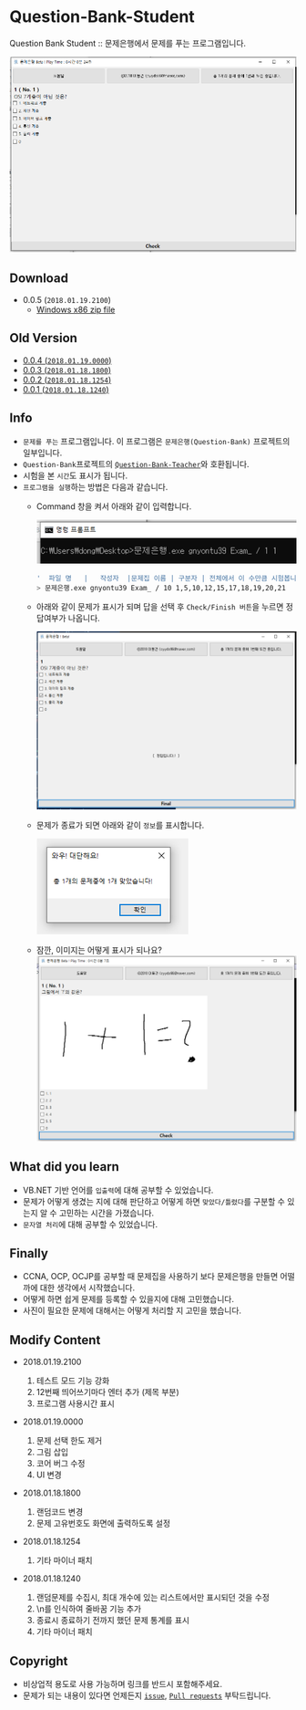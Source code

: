 # Question-Bank-Student

Question Bank Student :: 문제은행에서 문제를 푸는 프로그램입니다.

![cover](./assets/cover.png)

## Download

- 0.0.5 (`2018.01.19.2100`)
  - [Windows x86 zip file](./build/Question-Bank-Student_x86_0.0.5.zip?raw=true)

## Old Version

- [0.0.4 (`2018.01.19.0000`)](https://github.com/Sotaneum/Question-Bank-Student/tree/567e3d238ac6027d2d98cdd2b84b192b983e9524)
- [0.0.3 (`2018.01.18.1800`)](https://github.com/Sotaneum/Question-Bank-Student/tree/7b09c3ca43f6dd851c1a689e00409c0faf2fd551)
- [0.0.2 (`2018.01.18.1254`)](https://github.com/Sotaneum/Question-Bank-Student/tree/7b09c3ca43f6dd851c1a689e00409c0faf2fd551/build)
- [0.0.1 (`2018.01.18.1240`)](https://github.com/Sotaneum/Question-Bank-Student/tree/3d01209d149f4ea49a86476f4ff32a007bff4023)

## Info

- `문제를 푸는` 프로그램입니다. 이 프로그램은 `문제은행(Question-Bank)` 프로젝트의 일부입니다.
- `Question-Bank`프로젝트의 [`Question-Bank-Teacher`](https://github.com/Sotaneum/Question-Bank-Teacher)와 호환됩니다.
- 시험을 본 `시간`도 표시가 됩니다.
- `프로그램을 실행`하는 방법은 다음과 같습니다.
  - Command 창을 켜서 아래와 같이 입력합니다.

    ![cmd](./assets/cmd.png)

    ```bash
    '  파일 명   |   작성자  |문제집 이름 | 구분자 | 전체에서 이 수만큼 시험봅니다. | 시험볼 번호'
    > 문제은행.exe gnyontu39 Exam_ / 10 1,5,10,12,15,17,18,19,20,21
    ```

  - 아래와 같이 문제가 표시가 되며 답을 선택 후 `Check/Finish 버튼`을 누르면 정답여부가 나옵니다.

    ![ok](./assets/ok.png)

  - 문제가 종료가 되면 아래와 같이 `정보`를 표시합니다.

    ![result](./assets/result.png)

  - 잠깐, 이미지는 어떻게 표시가 되나요?
    ![picture](./assets/picture.png)

## What did you learn

- VB.NET 기반 언어를 `입출력`에 대해 공부할 수 있었습니다.
- 문제가 어떻게 생겼는 지에 대해 판단하고 어떻게 하면 `맞았다/틀렸다`를 구분할 수 있는지 알 수 고민하는 시간을 가졌습니다.
- `문자열 처리`에 대해 공부할 수 있었습니다.

## Finally

- CCNA, OCP, OCJP를 공부할 때 문제집을 사용하기 보다 문제은행을 만들면 어떨까에 대한 생각에서 시작했습니다.
- 어떻게 하면 쉽게 문제를 등록할 수 있을지에 대해 고민했습니다.
- 사진이 필요한 문제에 대해서는 어떻게 처리할 지 고민을 했습니다.

## Modify Content

- 2018.01.19.2100
  1. 테스트 모드 기능 강화
  2. 12번째 띄어쓰기마다 엔터 추가 (제목 부분)
  3. 프로그램 사용시간 표시

- 2018.01.19.0000
  1. 문제 선택 한도 제거
  2. 그림 삽입
  3. 코어 버그 수정
  4. UI 변경

- 2018.01.18.1800
  1. 랜덤코드 변경
  2. 문제 고유번호도 화면에 출력하도록 설정

- 2018.01.18.1254
  1. 기타 마이너 패치

- 2018.01.18.1240
  1. 랜덤문제를 수집시, 최대 개수에 있는 리스트에서만 표시되던 것을 수정
  2. \n를 인식하여 줄바꿈 기능 추가
  3. 종료시 종료하기 전까지 했던 문제 통계를 표시
  4. 기타 마이너 패치

## Copyright

- 비상업적 용도로 사용 가능하며 링크를 반드시 포함해주세요.
- 문제가 되는 내용이 있다면 언제든지 [`issue`](https://github.com/Sotaneum/Question-Bank-Student/issues/new), [`Pull requests`](https://github.com/Sotaneum/Question-Bank-Student/compare) 부탁드립니다.
